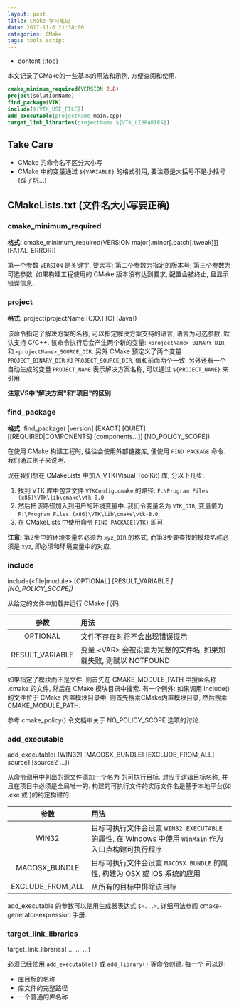 ```yaml
---
layout: post
title: CMake 学习笔记
data: 2017-11-6 21:38:00
categories: CMake
tags: tools script
---
```


* content
{:toc}

本文记录了CMake的一些基本的用法和示例, 方便查阅和使用. 

```cmake
cmake_minimum_required(VERSION 2.8)
project(solutionName)
find_package(VTK)
include(${VTK_USE_FILE})
add_executable(projectName main.cpp)
target_link_libraries(projectName ${VTK_LIBRARIES})
```




## Take Care

* CMake 的命令名不区分大小写
* CMake 中的变量通过 `${VARIABLE}` 的格式引用, 要注意是大括号不是小括号(踩了坑...)


## CMakeLists.txt (文件名大小写要正确)

### cmake\_minimum\_required

**格式:** cmake\_minimum\_required(VERSION major[.minor[.patch[.tweak]]] [FATAL_ERROR])

第一个参数 `VERSION` 是关键字, 要大写; 第二个参数为指定的版本号; 第三个参数为可选参数. 如果构建工程使用的 CMake 版本没有达到要求, 配置会被终止, 且显示错误信息. 


### project

**格式:** project(projectName [CXX] [C] [Java])

该命令指定了解决方案的名称; 可以指定解决方案支持的语言, 语言为可选参数. 默认支持 C/C++. 该命令执行后会产生两个新的变量: `<projectName>_BINARY_DIR` 和 `<projectName>_SOURCE_DIR`. 另外 CMake 预定义了两个变量 `PROJECT_BINARY_DIR` 和 `PROJECT_SOURCE_DIR`, 值和前面两个一致. 另外还有一个自动生成的变量 `PROJECT_NAME` 表示解决方案名称, 可以通过 `${PROJECT_NAME}` 来引用. 

**注意VS中"解决方案"和"项目"的区别.**


### find_package

**格式:** find\_package(<package> [version] [EXACT] [QUIET] [[REQUIRED|COMPONENTS] [components...]] [NO\_POLICY\_SCOPE])

在使用 CMake 构建工程时, 往往会使用外部链接库, 便使用 `FIND PACKAGE` 命令. 我们通过例子来说明.

现在我们想在 CMakeLists 中加入 VTK(Visual ToolKit) 库, 分以下几步:

1. 找到 VTK 库中包含文件 `VTKConfig.cmake` 的路径: `F:\Program Files (x86)\VTK\lib\cmake\vtk-8.0`
2. 然后把该路径加入到用户的环境变量中. 我们令变量名为 `VTK_DIR`, 变量值为 `F:\Program Files (x86)\VTK\lib\cmake\vtk-8.0`.
3. 在 CMakeLists 中使用命令 `FIND PACKAGE(VTK)` 即可.

**注意:** 第2步中的环境变量名必须为 `xyz_DIR` 的格式, 而第3步要查找的模块名称必须是 `xyz`, 即必须和环境变量中的对应.  


### include

include(<file\|module> [OPTIONAL] [RESULT\_VARIABLE <VAR>] [NO\_POLICY\_SCOPE])

从给定的文件中加载并运行 CMake 代码. 

| 参数 | 用法 |
|:----:|:-----|
| OPTIONAL | 文件不存在时将不会出现错误提示 |
| RESULT_VARIABLE | 变量 \<VAR\> 会被设置为完整的文件名, 如果加载失败, 则赋以 NOTFOUND |

如果指定了模块而不是文件, 则首先在 CMAKE\_MODULE\_PATH 中搜索名称 <modulename>.cmake 的文件, 然后在 CMake 模块目录中搜索. 有一个例外: 如果调用 include() 的文件位于 CMake 内置模块目录中, 则首先搜索CMake内置模块目录, 然后搜索 CMAKE\_MODULE\_PATH.

参考 cmake\_policy() 令文档中关于 NO\_POLICY_SCOPE 选项的讨论.

### add_executable

add\_executable(<name> [WIN32] [MACOSX\_BUNDLE] [EXCLUDE\_FROM_ALL] source1 [source2 ...])

从命令调用中列出的源文件添加一个名为 <name> 的可执行目标. <name> 对应于逻辑目标名称, 并且在项目中必须是全局唯一的. 构建的可执行文件的实际文件名是基于本地平台(如 <name>.exe 或 <name>)的约定构建的.

| 参数 | 用法 |
|:----:|:-----|
| WIN32 | 目标可执行文件会设置 `WIN32_EXECUTABLE` 的属性, 在 Windows 中使用 `WinMain` 作为入口点构建可执行程序 |
| MACOSX_BUNDLE | 目标可执行文件会设置 `MACOSX_BUNDLE` 的属性, 构建为 OSX 或 iOS 系统的应用 |
| EXCLUDE\_FROM_ALL | 从所有的目标中排除该目标 |

add_executable 的参数可以使用生成器表达式 `$<...>`, 详细用法参阅 cmake-generator-expression 手册.


### target\_link\_libraries

target\_link\_libraries(<target> ... <item>... ...)

<target> 必须已经使用 `add_executable()` 或 `add_library()` 等命令创建. 每一个 <item> 可以是:
* 库目标的名称
* 库文件的完整路径
* 一个普通的库名称
